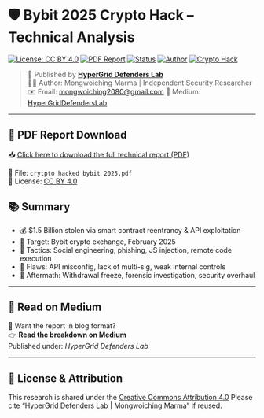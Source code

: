 # 🛡️ Bybit 2025 Crypto Hack – Technical Analysis
[![License: CC BY 4.0](https://img.shields.io/badge/License-CC%20BY%204.0-lightgrey.svg)](https://creativecommons.org/licenses/by/4.0/)
[![PDF Report](https://img.shields.io/badge/PDF-Available-blue)](crytpto%20hacked%20bybit%202025.pdf)
[![Status](https://img.shields.io/badge/Status-Investigated-red)](#summary)
[![Author](https://img.shields.io/badge/Author-Mongwoiching%20Marma-blueviolet)](mailto:mongwoiching2080@gmail.com)
[![Crypto Hack](https://img.shields.io/badge/Hack-Bybit%202025-yellow)](#)

> 📡 Published by **[HyperGrid Defenders Lab](https://medium.com/@NextGencyber)**  
> 🧑‍💻 Author: Mongwoiching Marma | Independent Security Researcher  
> ✉️ Email: mongwoiching2080@gmail.com 
> 🔗 Medium: [HyperGridDefendersLab](https://medium.com/@NextGencyber)

---

## 📄 PDF Report Download

📥 [Click here to download the full technical report (PDF)](./crytpto%20hacked%20bybit%202025.pdf)

📁 File: `crytpto hacked bybit 2025.pdf`  
📝 License: [CC BY 4.0](https://creativecommons.org/licenses/by/4.0/)

## 📚 Summary

- 💰 $1.5 Billion stolen via smart contract reentrancy & API exploitation
- 🎯 Target: Bybit crypto exchange, February 2025
- 🧠 Tactics: Social engineering, phishing, JS injection, remote code execution
- 🔐 Flaws: API misconfig, lack of multi-sig, weak internal controls
- 🚨 Aftermath: Withdrawal freeze, forensic investigation, security overhaul

---

## 🧱 Read on Medium

📖 Want the report in blog format?  
👉 **[Read the breakdown on Medium](https://medium.com/@NextGencyber)**  
Published under: *HyperGrid Defenders Lab*

---

## 📢 License & Attribution

This research is shared under the [Creative Commons Attribution 4.0](https://creativecommons.org/licenses/by/4.0/) 
Please cite “HyperGrid Defenders Lab | Mongwoiching Marma” if reused.

